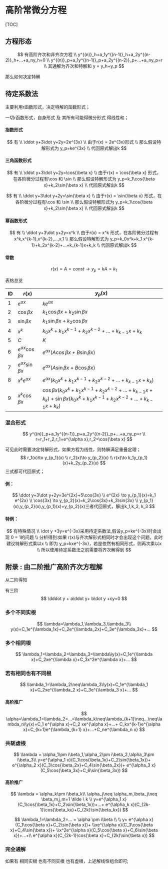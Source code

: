 # 高阶常微分方程



[TOC]

## 方程形态

$$
有高阶齐次和非齐次方程
\\
y^{(n)}_h+a_1y^{(n-1)}_h+a_2y^{(n-2)}_h+...+a_ny_h=0
\\
y^{(n)}_p+a_1y^{(n-1)}_p+a_2y^{(n-2)}_p+...+a_ny_p=r
\\
其通解为齐次和特解和 y = y_h+y_p
$$

那么如何决定特解

## 待定系数法

主要利用r函数形式，决定特解的函数形式；

一切r函数形式，自身形式 及 其所有可能得微分形式 得线性和；

#### 指数形式

$$
有
\\
\ddot y+3\dot y+2y=2e^{3x}
\\
由于r(x) = 2e^{3x}形式
\\
那么假设特解形式为 y_p=ke^{3x}
\\
代回原式解出k
$$

#### 三角函数形式

$$
有
\\
\ddot y+3\dot y+2y=\cos{\beta x}
\\
由于r(x) = \cos{\beta x} 形式，在各阶微分过程有\cos 和 \sin
\\
那么假设特解形式为 y_p=k_1\cos{\beta x}+k_2\sin{\beta x}
\\
代回原式解出k
$$

$$
有
\\
\ddot y+3\dot y+2y=\sin{\beta x}
\\
由于r(x) = \sin{\beta x} 形式，在各阶微分过程有\cos 和 \sin
\\
那么假设特解形式为 y_p=k_1\cos{\beta x}+k_2\sin{\beta x}
\\
代回原式解出k
$$



#### 幂函数形式

$$
有
\\
\ddot y+3\dot y+2y=x^k
\\
由于r(x) = x^k 形式，在各阶微分过程有x^k,x^{k-1},x^{k-2},...,x,1
\\
那么假设特解形式为 y_p=k_0x^k+k_1 x^{k-1}+k_2x^{k-2}+...+k_{k-1}x+k_k
\\
代回原式解出k
$$



#### 常数

$$
r(x)=A=const \to y_p = kA = k_1
$$





表格总览

| ID   | $r(x)$                       | $y_p(x)$                                                     |
| ---- | ---------------------------- | ------------------------------------------------------------ |
| 1    | $e^{\alpha x}$               | $ke^{\alpha x}$                                              |
| 2    | $\cos{\beta x}$              | $k_1\cos{\beta x}+k_2\sin{\beta x}$                          |
| 3    | $\sin{\beta x}$              | $k_1\sin{\beta x}+k_2\cos{\beta x}$                          |
| 4    | $x^k$                        | $k_0x^k+k_1 x^{k-1}+k_2x^{k-2}+...+k_{k-1}x+k_k$             |
| 5    | $C$                          | $K$                                                          |
| 6    | $e^{\alpha x}\cos {\beta x}$ | $e^{\alpha x}(A\cos {\beta x}+B\sin {\beta x})$              |
| 7    | $e^{\alpha x}\sin{\beta x}$  | $e^{\alpha x}(A\sin{\beta x}+B\cos{\beta x})$                |
| 8    | $x^ke^{\alpha x}$            | $e^{\alpha x}(k_0x^k+k_1 x^{k-1}+k_2x^{k-2}+...+k_{k-1}x+k_k)$ |
| 9    | $x^k\cos{\beta x}$           | $\cos{\beta x}(k_0x^k+k_1 x^{k-1}+k_2x^{k-2}+...+k_{k-1}x+k_k)+\sin{\beta x}(k_0x^k+k_1 x^{k-1}+k_2x^{k-2}+...+k_{k-1}x+k_k)$ |



### 混合形式

$$
y^{(n)}_p+a_1y^{(n-1)}_p+a_2y^{(n-2)}_p+...+a_ny_p=r
\\
r=r_1+r_2,r_1=e^{\alpha x},r_2=\cos{\beta x}
$$

可见此时需要决定特解形式，如果方程为线性，则特解满足重叠定理；
$$
r_1(x)\to y_{p_1}(x)
\\
r_2(x)\to y_{p_2}(x)
\\
r(x)\to k_1y_{p_1}(x)+k_2y_{p_2}(x)
$$
三式都可代回原式；

#### 例：

$$
\ddot y+3\dot y+2y=3e^{2x}+5\cos{3x}
\\
e^{2x} \to y_{p_1}(x)=k_1 e^{2x}
\\
\cos{3x} \to  y_{p_2}(x)=k_2\cos{3x}+k_3\sin{3x}
\\
y_{p_1}(x),y_{p_2}(x),y_{p_1}(x)+y_{p_2}(x)三者代回原式，解出k_1,k_2, k_3
$$

#### 特例：

$$
有特殊情况
\\
\dot y +3y=e^{-3x}采用待定系数法,假设y_p=ke^{-3x}时会出现 0 = 1的问题
\\
分析得到:如果 r(x)与齐次解形式相同时才会出现这个问题，此时建议特解形式乘以x
\\
即为 y_p=kxe^{-3x}，若是依然有相同形式，则再次乘以x
\\
所以使用待定系数法之前需要将齐次解得到
$$







## 附录 : 由二阶推广高阶齐次方程解

从二阶得知

有三阶
$$
\dddot y + a\ddot y+ b\dot y +cy=0
$$

### 多个不同实根

$$
\lambda=\lambda_1,\lambda_3,\lambda_3\\ y(x)=C_1e^{\lambda_1x}+C_2e^{\lambda_2x}+C_3e^{\lambda_3x}+...
$$

### 多个相同根

$$
\lambda_1=\lambda_2=\lambda_3=\lambda\\y(x)=C_1e^{\lambda x}+C_2xe^{\lambda x}+C_3x^2e^{\lambda x}+...
$$



### 若有相同也有不同根

$$
\lambda_1=\lambda_2\neq\lambda_3\\y(x)=C_1e^{\lambda_1 x}+C_2xe^{\lambda_2 x}+C_3e^{\lambda_3 x}+...
$$

#### 高阶推广

$$
\alpha=\lambda_1=\lambda_2=...=\lambda_k\neq\lambda_{k+1}\neq...\neq\lambda_n\\y(x)=C_1 e^{\alpha x}+C_2 xe^{\alpha x}+...+ C_kx^{k-1}e^{\alpha x}+C_{k+1}e^{\lambda_{k+1} x}+...+C_ne^{\lambda_n x}
$$



### 共轭虚根

$$
\lambda = \alpha_1\pm i\beta_1,\alpha_2\pm i\beta_2,\alpha_3\pm i\beta_3\\ y=e^{\alpha_1 x}(C_1\cos{\beta_1x}+C_2\sin{\beta_1x})+ e^{\alpha_2 x}(C_3\cos{\beta_2x}+C_4\sin{\beta_2x})+ e^{\alpha_3 x}(C_5\cos{\beta_3x}+C_6\sin{\beta_3x})
$$



#### 高阶推广

$$
\lambda = \alpha_k\pm i\beta_k\\ \alpha_j\neq \alpha_m,\beta_j\neq  \beta_m,j,m=1 \tilde \  k \\ y=e^{\alpha_1 x}(C_1\cos{\beta_1x}+C_2\sin{\beta_1x})+...+ e^{\alpha_k x}(C_{2k-1}\cos{\beta_kx}+C_{2k}\sin{\beta_kx})
$$


$$
\lambda_1=\lambda_2=... = \alpha \pm i\beta \\  \\ y= e^{\alpha x}(C_1\cos{\beta x}+C_2\sin{\beta x})+ \\xe^{\alpha x}(C_3\cos{\beta x}+C_4\sin{\beta x})+ \\x^2e^{\alpha x}(C_5\cos{\beta x}+C_6\sin{\beta x})+...+\\ e^{\alpha  x}(C_{2k-1}\cos{\beta x}+C_{2k}\sin{\beta x})
$$


### 完全通解

如果有 相同实根 也有不同实根 也有虚根，上述解线性组合即可;



